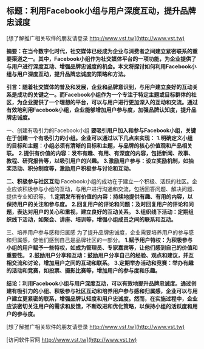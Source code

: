 ## **标题：利用Facebook小组与用户深度互动，提升品牌忠诚度**

[想了解推广相关软件的朋友请登录 http://www.vst.tw](http://www.vst.tw)

**摘要：在当今数字化时代，社交媒体已经成为企业与消费者之间建立紧密联系的重要渠道之一。其中，Facebook小组作为社交媒体平台的一项功能，为企业提供了与用户进行深度互动、增强品牌忠诚度的机会。本文将探讨如何利用Facebook小组与用户深度互动，提升品牌忠诚度的策略和方法。**

**引言：随着社交媒体的普及和发展，企业和品牌意识到，与用户建立良好的互动关系是成功的关键之一。而Facebook小组作为一个专注于特定主题或目标群体的社区，为企业提供了一个理想的平台，可以与用户进行更加深入的互动和交流。通过有效地利用Facebook小组，企业能够增加用户参与度，加强品牌认知度，提升品牌忠诚度。**

一、创建有吸引力的Facebook小组
**要吸引用户加入和参与Facebook小组，关键在于创建一个有吸引力的小组。企业可以通过以下几点来实现：**
**1.明确定义小组的目标和主题：小组必须有清晰的目标和主题，与品牌的核心价值观和产品相关联。**
**2.提供有价值的内容：发布有趣、有用、有深度的内容，包括新闻、故事、教程、研究报告等，以吸引用户的兴趣。**
**3.激励用户参与：设立奖励机制，如抽奖活动、积分制度等，激励用户积极参与讨论和互动。**

**二、积极参与社区互动**
Facebook小组的成功在于建立一个积极、活跃的社区。企业应该积极参与小组的互动，与用户进行沟通和交流，包括回答问题、解决问题、提供专业知识等。
**1.定期发布有价值的内容：持续地提供有趣、有用的内容，以保持用户的关注和参与度。**
**2.回复用户的评论和问题：及时回复用户的评论和问题，表达对用户的关心和重视，建立良好的互动关系。**
**3.组织线下活动：定期组织线下活动，如聚会、讲座、培训等，增强小组成员之间的联系和互动。**

三、培养用户参与感和归属感
为了提升品牌忠诚度，企业需要培养用户的参与感和归属感，使他们感到自己是品牌社区的一部分。
**1.赋予用户特权：为积极参与小组的用户赋予一些特权，如成为管理员、专家嘉宾等，让他们感到自己的价值和重要性。**
**2.鼓励用户分享和互动：鼓励用户分享自己的经验、观点和建议，并互相交流和讨论，增加用户之间的互动和联系。**
**3.定期举办活动和竞赛：举办有趣的活动和竞赛，如投票、摄影比赛等，增加用户的参与度和乐趣。**

**结论：利用Facebook小组与用户深度互动，可以有效地提升品牌忠诚度。通过创建有吸引力的小组、积极参与社区互动和培养用户参与感和归属感，企业可以与用户建立更紧密的联系，增强品牌认知度和用户忠诚度。然而，在实施过程中，企业应该密切关注用户的需求和反馈，不断改进和优化策略，以保持小组的活跃度和用户的参与度。**

[想了解推广相关软件的朋友请登录 http://www.vst.tw](http://www.vst.tw)


[访问软件官网 http://www.vst.tw](http://www.vst.tw)
